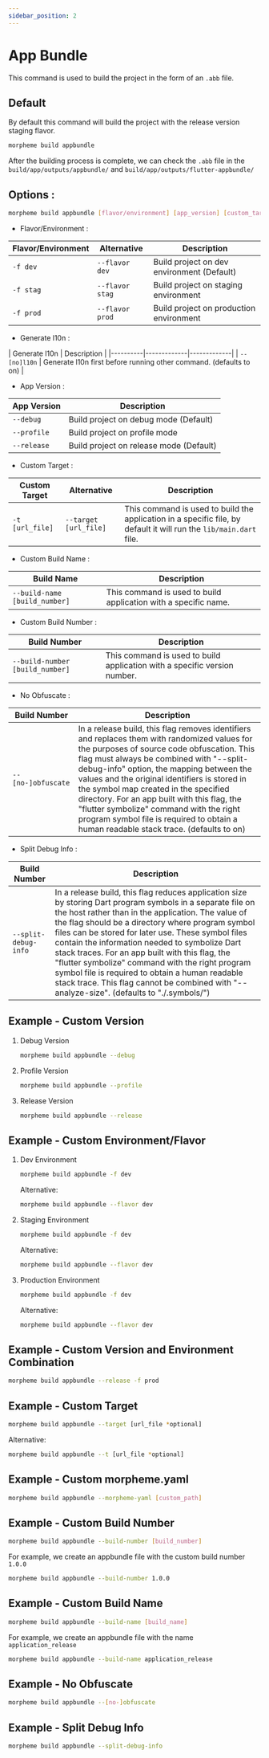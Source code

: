 ```yaml
---
sidebar_position: 2
---
```


# App Bundle
This command is used to build the project in the form of an `.abb` file.

## Default
By default this command will build the project with the release version staging flavor.
```bash
morpheme build appbundle
```
After the building process is complete, we can check the `.abb` file in the  `build/app/outputs/appbundle/` and `build/app/outputs/flutter-appbundle/`

## Options :

```bash
morpheme build appbundle [flavor/environment] [app_version] [custom_target] [build_number] [build_name] [[no-]obfuscate] [split-debug-info]
```
- Flavor/Environment :  
  
| Flavor/Environment | Alternative | Description |
|----------|-------------|-------------|
| `-f dev` | `--flavor dev` | Build project on dev environment (Default) |
| `-f stag` | `--flavor stag` | Build project on staging environment|
| `-f prod` | `--flavor prod` | Build project on production environment |

- Generate l10n :  
  
| Generate l10n | Description |
|----------|-------------|-------------|
| `--[no]l10n` | Generate l10n first before running other command. (defaults to on) |

- App Version :

| App Version | Description |
|----------|-------------|
| `--debug` | Build project on debug mode (Default) |
| `--profile` | Build project on profile mode|
| `--release` | Build project on release mode (Default) |

- Custom Target :
  
| Custom Target | Alternative | Description |
|----------|-------------|-------------|
| `-t [url_file]` | `--target [url_file]` | This command is used to build the application in a specific file, by default it will run the `lib/main.dart` file. |

- Custom Build Name :
  
| Build Name | Description |
|----------|-------------|
| `--build-name [build_number]` | This command is used to build application with a specific name.|

- Custom Build Number :
  
| Build Number | Description |
|----------|-------------|
| `--build-number [build_number]` | This command is used to build application with a specific version number.|

- No Obfuscate :

| Build Number | Description |
|----------|-------------|
| `--[no-]obfuscate` | In a release build, this flag removes identifiers and replaces them with randomized values for the purposes of source code obfuscation. This flag must always be combined with "--split-debug-info" option, the mapping between the values and the original identifiers is stored in the symbol map created in the specified directory. For an app built with this flag, the "flutter symbolize" command with the right program symbol file is required to obtain a human readable stack trace. (defaults to on)|

- Split Debug Info :
  
| Build Number | Description |
|----------|-------------|
| `--split-debug-info` | In a release build, this flag reduces application size by storing Dart program symbols in a separate file on the host rather than in the application. The value of the flag should be a directory where program symbol files can be stored for later use. These symbol files contain the information needed to symbolize Dart stack traces. For an app built with this flag, the "flutter symbolize" command with the right program symbol file is required to obtain a human readable stack trace. This flag cannot be combined with "--analyze-size". (defaults to "./.symbols/") |


## Example - Custom Version
1. Debug Version
    ```bash
    morpheme build appbundle --debug
    ```

2. Profile Version
    ```bash
    morpheme build appbundle --profile
    ```

3. Release Version
    ```bash
    morpheme build appbundle --release
    ```

## Example - Custom Environment/Flavor

1. Dev Environment
    ```bash
    morpheme build appbundle -f dev
    ```
    Alternative:
    ```bash
    morpheme build appbundle --flavor dev
    ```
2. Staging Environment
    ```bash
    morpheme build appbundle -f dev
    ```
    Alternative:
    ```bash
    morpheme build appbundle --flavor dev
    ```
3. Production Environment
    ```bash
    morpheme build appbundle -f dev
    ```
    Alternative:
    ```bash
    morpheme build appbundle --flavor dev
    ```

## Example - Custom Version and Environment Combination
```bash
morpheme build appbundle --release -f prod
```

## Example - Custom Target
```bash
morpheme build appbundle --target [url_file *optional]
```
Alternative:
```bash
morpheme build appbundle --t [url_file *optional]
```

## Example - Custom morpheme.yaml
```bash
morpheme build appbundle --morpheme-yaml [custom_path]
```

## Example - Custom Build Number
```bash
morpheme build appbundle --build-number [build_number]
```
For example, we create an appbundle file with the custom build number `1.0.0`
```bash
morpheme build appbundle --build-number 1.0.0
```

## Example - Custom Build Name
```bash
morpheme build appbundle --build-name [build_name]
```
For example, we create an appbundle file with the name `application_release`
```bash
morpheme build appbundle --build-name application_release
```

## Example - No Obfuscate
```bash
morpheme build appbundle --[no-]obfuscate
```

## Example - Split Debug Info
```bash
morpheme build appbundle --split-debug-info
```